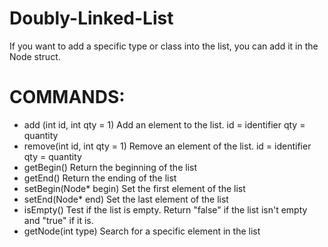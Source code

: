 # Doubly-Linked-List

If you want to add a specific type or class into the list, you can add it in the Node struct.


# COMMANDS:

- add (int id, int qty = 1)
    Add an element to the list.
    id = identifier
    qty = quantity
- remove(int id, int qty = 1)
    Remove an element of the list.
    id = identifier
    qty = quantity
- getBegin()
    Return the beginning of the list
- getEnd()
    Return the ending of the list
- setBegin(Node* begin)
    Set the first element of the list
- setEnd(Node* end)
    Set the last element of the list
- isEmpty()
    Test if the list is empty. Return "false" if the list isn't empty and "true" if it is.
- getNode(int type)
    Search for a specific element in the list

